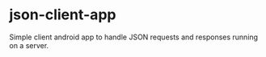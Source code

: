 # json-client-app
Simple client android app to handle JSON requests and responses running on a server.
